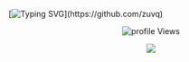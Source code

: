 [![Typing SVG](https://readme-typing-svg.herokuapp.com?font=roboto&color=ffffff&size=18&vCenter=true&height=16&lines=👋+hello+,+i'm+fin.;💻+a+self+taught+programmer,+student.)](https://github.com/zuvq)
<p align="center"> <img src="https://komarev.com/ghpvc/?username=zuvq" alt="profile Views" />

<p align="center">
  <a href="http://discord.com">
    <img src="https://discord.c99.nl/widget/theme-4/477468242575884299.png"/>
     </a>
</p>
